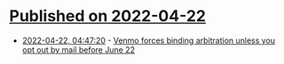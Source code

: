 # [Published on 2022-04-22](index.md)

* [2022-04-22, 04:47:20](https://news.ycombinator.com/item?id=31118314) - [Venmo forces binding arbitration unless you opt out by mail before June 22](https://help.venmo.com/hc/en-us/articles/360062640153)
